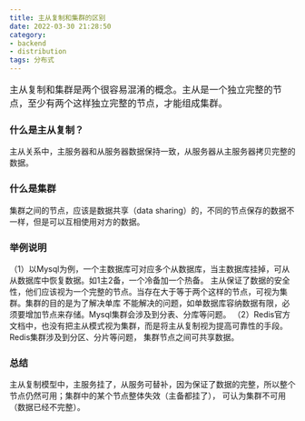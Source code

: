 ```yaml
---
title: 主从复制和集群的区别
date: 2022-03-30 21:28:50
category: 
- backend
- distribution
tags: 分布式
---
```


<p style="font-size: 16px; ">
主从复制和集群是两个很容易混淆的概念。主从是一个独立完整的节点，至少有两个这样独立完整的节点，才能组成集群。
</p>

### 什么是主从复制？
主从关系中，主服务器和从服务器数据保持一致，从服务器从主服务器拷贝完整的数据。

### 什么是集群
集群之间的节点，应该是数据共享（data sharing）的，不同的节点保存的数据不一样，但是可以互相使用对方的数据。

### 举例说明
（1）以Mysql为例，一个主数据库可对应多个从数据库，当主数据库挂掉，可从从数据库中恢复数据。如1主2备，一个冷备加一个热备。
主从保证了数据的安全性，他们应该视为一个完整的节点。当存在大于等于两个这样的节点，可视为集群。集群的目的是为了解决单库
不能解决的问题，如单数据库容纳数据有限，必须要增加节点来存储。Mysql集群会涉及到分表、分库等问题。
（2）Redis官方文档中，也没有把主从模式视为集群，而是将主从复制视为提高可靠性的手段。Redis集群涉及到分区、分片等问题，
集群节点之间可共享数据。

### 总结
主从复制模型中，主服务挂了，从服务可替补，因为保证了数据的完整，所以整个节点仍然可用；集群中的某个节点整体失效（主备都挂了），
可认为集群不可用（数据已经不完整）。
